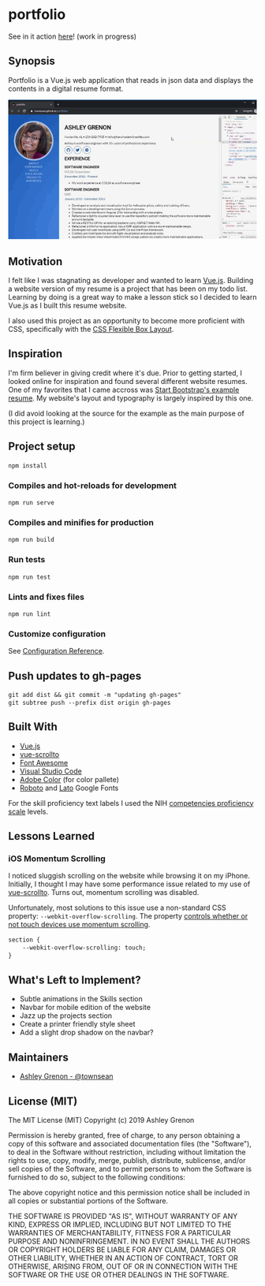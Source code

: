 # portfolio

See in it action [here](http://townsean.github.io/portfolio/)! (work in progress)

## Synopsis

Portfolio is a Vue.js web application that reads in json data and displays the contents in a digital resume format. 

![sample output for the portfolio website](public/assets/portfolio-sample.gif "Sample output for Ashley's Vue Portfolio website")

## Motivation

I felt like I was stagnating as developer and wanted to learn [Vue.js](https://vuejs.org/). Building a website version of my resume is a project that has been on my todo list. Learning by doing is a great way to make a lesson stick so I decided to learn Vue.js as I built this resume website.

I also used this project as an opportunity to become more proficient with CSS, specifically with the [CSS Flexible Box Layout](https://developer.mozilla.org/en-US/docs/Web/CSS/CSS_Flexible_Box_Layout). 

## Inspiration

I'm firm believer in giving credit where it's due. Prior to getting started, I looked online for inspiration and found several different website resumes. One of my favorites that I came accross was [Start Bootstrap's example resume](https://startbootstrap.com/previews/resume/). My website's layout and typography is largely inspired by this one. 

(I did avoid looking at the source for the example as the main purpose of this project is learning.) 

## Project setup
```
npm install
```

### Compiles and hot-reloads for development
```
npm run serve
```

### Compiles and minifies for production
```
npm run build
```

### Run tests
```
npm run test
```

### Lints and fixes files
```
npm run lint
```

### Customize configuration
See [Configuration Reference](https://cli.vuejs.org/config/).

## Push updates to gh-pages
```
git add dist && git commit -m "updating gh-pages"
git subtree push --prefix dist origin gh-pages
```

## Built With

* [Vue.js](https://vuejs.org/)
* [vue-scrollto](https://github.com/rigor789/vue-scrollto) 
* [Font Awesome](https://fontawesome.com/how-to-use/on-the-web/using-with/vuejs)
* [Visual Studio Code](https://code.visualstudio.com/)
* [Adobe Color](https://color.adobe.com/create) (for color pallete)
* [Roboto](https://fonts.google.com/specimen/Roboto) and [Lato](https://fonts.google.com/specimen/Lato) Google Fonts

For the skill proficiency text labels I used the NIH [competencies proficiency scale](https://hr.nih.gov/working-nih/competencies/competencies-proficiency-scale) levels.

## Lessons Learned

### iOS Momentum Scrolling

I noticed sluggish scrolling on the website while browsing it on my iPhone. Initially, I thought I may have some performance issue related to my use of [vue-scrollto](https://github.com/rigor789/vue-scrollto). Turns out, momentum scrolling was disabled.

Unfortunately, most solutions to this issue use a non-standard CSS property: `--webkit-overflow-scrolling`. The property [controls whether or not touch devices use momentum scrolling](https://developer.mozilla.org/en-US/docs/Web/CSS/-webkit-overflow-scrolling).

```
section {
    --webkit-overflow-scrolling: touch;
}
```

## What's Left to Implement?

* Subtle animations in the Skills section
* Navbar for mobile edition of the website
* Jazz up the projects section
* Create a printer friendly style sheet
* Add a slight drop shadow on the navbar?

## Maintainers

* [Ashley Grenon - @townsean](https://github.com/townsean)

## License (MIT)

The MIT License (MIT)
Copyright (c) 2019 Ashley Grenon

Permission is hereby granted, free of charge, to any person obtaining a copy of this software and associated documentation files (the "Software"), to deal in the Software without restriction, including without limitation the rights to use, copy, modify, merge, publish, distribute, sublicense, and/or sell copies of the Software, and to permit persons to whom the Software is furnished to do so, subject to the following conditions:

The above copyright notice and this permission notice shall be included in all copies or substantial portions of the Software.

THE SOFTWARE IS PROVIDED "AS IS", WITHOUT WARRANTY OF ANY KIND, EXPRESS OR IMPLIED, INCLUDING BUT NOT LIMITED TO THE WARRANTIES OF MERCHANTABILITY, FITNESS FOR A PARTICULAR PURPOSE AND NONINFRINGEMENT. IN NO EVENT SHALL THE AUTHORS OR COPYRIGHT HOLDERS BE LIABLE FOR ANY CLAIM, DAMAGES OR OTHER LIABILITY, WHETHER IN AN ACTION OF CONTRACT, TORT OR OTHERWISE, ARISING FROM, OUT OF OR IN CONNECTION WITH THE SOFTWARE OR THE USE OR OTHER DEALINGS IN THE SOFTWARE.
